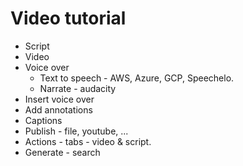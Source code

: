 # Video tutorial

* Script
* Video
* Voice over
    * Text to speech - AWS, Azure, GCP, Speechelo. 
    * Narrate - audacity
* Insert voice over
* Add annotations
* Captions
* Publish - file, youtube, ...
* Actions - tabs - video & script. 
* Generate - search
